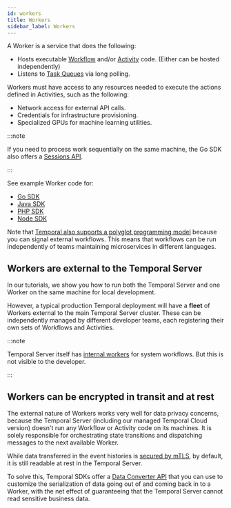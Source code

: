 ```yaml
---
id: workers
title: Workers
sidebar_label: Workers
---
```


A Worker is a service that does the following:

- Hosts executable [Workflow](/docs/concepts/workflows) and/or [Activity](/docs/concepts/activities) code. (Either can be hosted independently)
- Listens to [Task Queues](/docs/concepts/task-queues) via long polling.

Workers must have access to any resources needed to execute the actions defined in Activities, such as the following:

- Network access for external API calls.
- Credentials for infrastructure provisioning.
- Specialized GPUs for machine learning utilities.


:::note

If you need to process work sequentially on the same machine, the Go SDK also offers a [Sessions API](https://docs.temporal.io/docs/go/sessions/).

:::

See example Worker code for:

- [Go SDK](/docs/go/workers)
- [Java SDK](/docs/java/run-your-first-app-tutorial/#the-worker)
- [PHP SDK](/docs/php/workers)
- [Node SDK](/docs/node/hello-world/#worker)

Note that [Temporal also supports a polyglot programming model](https://github.com/tsurdilo/temporal-polyglot) because you can signal external workflows. This means that workflows can be run independently of teams maintaining microservices in different languages.

## Workers are external to the Temporal Server

In our tutorials, we show you how to run both the Temporal Server and one Worker on the same machine for local development.

However, a typical production Temporal deployment will have a **fleet** of Workers external to the main Temporal Server cluster. 
These can be independently managed by different developer teams, each registering their own sets of Workflows and Activities.

:::note

Temporal Server itself has [internal workers](https://docs.temporal.io/blog/workflow-engine-principles/#system-workflows-1910) for system workflows.
But this is not visible to the developer.

:::

## Workers can be encrypted in transit and at rest

The external nature of Workers works very well for data privacy concerns, because the Temporal Server (including our managed Temporal Cloud version) doesn't run any Workflow or Activity code on its machines. 
It is solely responsible for orchestrating state transitions and dispatching messages to the next available Worker. 

While data transferred in the event histories is [secured by mTLS](https://docs.temporal.io/docs/server/security/#encryption-of-network-traffic), by default, it is still readable at rest in the Temporal Server. 

To solve this, Temporal SDKs offer a [Data Converter API](https://docs.temporal.io/docs/java/activities/#activity-interface) that you can use to customize the serialization of data going out of and coming back in to a Worker, with the net effect of guaranteeing that the Temporal Server cannot read sensitive business data.
